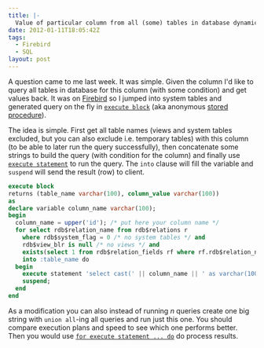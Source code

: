 ```yaml
---
title: |-
  Value of particular column from all (some) tables in database dynamically in Firebird
date: 2012-01-11T18:05:42Z
tags:
  - Firebird
  - SQL
layout: post
---
```

A question came to me last week. It was simple. Given the column I'd like to query all tables in database for this column (with some condition) and get values back. It was on [Firebird][1] so I jumped into system tables and generated query on the fly in [`execute block`][2] (aka anonymous [stored procedure][3]).

The idea is simple. First get all table names (views and system tables excluded, but you can also exclude i.e. temporary tables) with this column (to be able to later run the query successfully), then concatenate some strings to build the query (with condition for the column) and finally use [`execute statement`][4] to run the query. The `into` clause will fill the variable and `suspend` will send the result (row) to client.

```sql
execute block
returns (table_name varchar(100), column_value varchar(100))
as
declare variable column_name varchar(100);
begin
  column_name = upper('id'); /* put here your column name */
  for select rdb$relation_name from rdb$relations r
    where rdb$system_flag = 0 /* no system tables */ and
    rdb$view_blr is null /* no views */ and
    exists(select 1 from rdb$relation_fields rf where rf.rdb$relation_name = r.rdb$relation_name and rf.rdb$field_name = :column_name)
    into :table_name do
  begin
    execute statement 'select cast(' || column_name || ' as varchar(100)) from ' || table_name || ' where /* put your condition here */' into :column_value;
    suspend;
  end
end
```

As a modification you can also instead of running _n_ queries create one big string with `union all`-ing all queries and run just this one. You should compare execution plans and speed to see which one performs better. Then you would use [`for execute statement ... do`][5] do process results.

[1]: http://www.firebirdsql.org
[2]: http://www.firebirdsql.org/file/documentation/reference_manuals/reference_material/html/langrefupd25-execblock.html
[3]: http://en.wikipedia.org/wiki/Stored_procedure
[4]: http://www.firebirdsql.org/file/documentation/reference_manuals/reference_material/html/langrefupd25-psql-execstat.html
[5]: http://www.firebirdsql.org/file/documentation/reference_manuals/reference_material/html/langrefupd25-psql-forexecstatdo.html